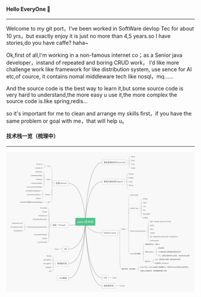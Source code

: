 <!--
**kingback07/kingback07** is a ✨ _special_ ✨ repository because its `README.md` (this file) appears on your GitHub profile.

Here are some ideas to get you started:

- 🔭 I’m currently working on ...
- 🌱 I’m currently learning ...
- 👯 I’m looking to collaborate on ...
- 🤔 I’m looking for help with ...
- 💬 Ask me about ...
- 📫 How to reach me: ...
- 😄 Pronouns: ...
- ⚡ Fun fact: ...
-->

#### Hello EveryOne 👋
***
Welcome to my git port，I‘ve been worked in SoftWare devlop Tec for about 10 yrs，but exactly enjoy it is just no more than 4,5 years.so I have stories,do you have caffe? haha~

Ok,first of all,I'm working in a non-famous internet co；as a Senior java developer，instand of repeated and boring CRUD work， I‘d like more challenge work like framework for like distribution system, use sence for AI etc,of cource, it contains nomal middleware tech like nosql，mq……

And the source code is the best way to learn it,but some source code is very hard to understand,the more easy u use it,the more complex the source code is.like spring,redis...

so it's important for me to clean and arrange my skills first，if you have the same problem or goal with me，that will help u。



#### 技术栈一览（梳理中）
***
![个人技术栈梳理](https://github.com/kingback07/suger/blob/master/suger-base/learning/img/Java%20%E6%8A%80%E6%9C%AF%E6%A0%88.png)
